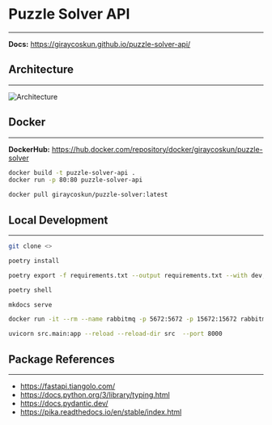 # Puzzle Solver API

---

**Docs:** <https://giraycoskun.github.io/puzzle-solver-api/>

## Architecture

---

![Architecture](https://drive.google.com/uc?export=view&id=1QYXgxS4O345L4OlKY-ga459XqkO8IiLi)

## Docker

---

**DockerHub:** <https://hub.docker.com/repository/docker/giraycoskun/puzzle-solver>

```bash
docker build -t puzzle-solver-api .
docker run -p 80:80 puzzle-solver-api
```

```bash
docker pull giraycoskun/puzzle-solver:latest
```

## Local Development

---

```bash
git clone <>
```

```bash
poetry install
```

```bash
poetry export -f requirements.txt --output requirements.txt --with dev,docs
```

```bash
poetry shell
```

```bash
mkdocs serve
```

```bash
docker run -it --rm --name rabbitmq -p 5672:5672 -p 15672:15672 rabbitmq:3.11.13-management
```

```bash
uvicorn src.main:app --reload --reload-dir src  --port 8000
```

## Package References

---

- <https://fastapi.tiangolo.com/>
- <https://docs.python.org/3/library/typing.html>
- <https://docs.pydantic.dev/>
- <https://pika.readthedocs.io/en/stable/index.html>
